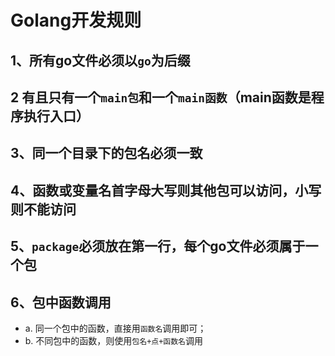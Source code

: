 # Golang开发规则

## 1、所有go文件必须以`go`为后缀

## 2 有且只有一个`main包`和一个`main函数`（main函数是程序执行入口）

## 3、同一个目录下的包名必须一致

## 4、函数或变量名首字母大写则其他包可以访问，小写则不能访问

## 5、`package`必须放在第一行，每个go文件必须属于一个包

## 6、包中函数调用
   
- a. 同一个包中的函数，直接用`函数名`调用即可；
- b. 不同包中的函数，则使用`包名+点+函数名`调用

